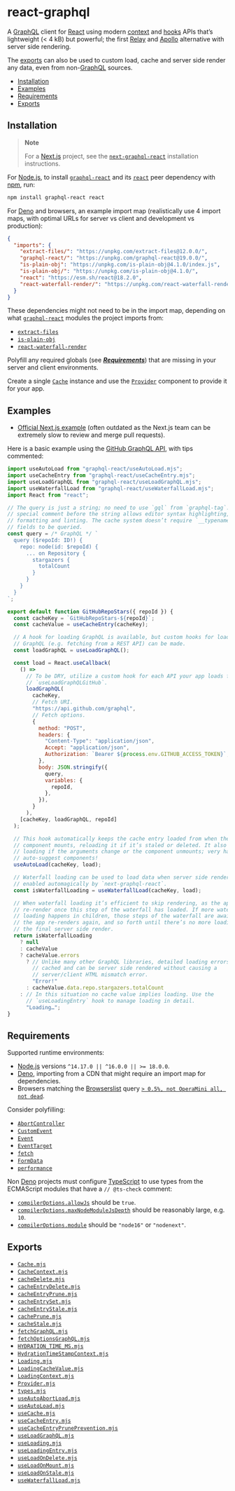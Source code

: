 # react-graphql

A [GraphQL](https://graphql.org) client for [React](https://reactjs.org) using modern [context](https://reactjs.org/docs/context) and [hooks](https://reactjs.org/docs/hooks-intro) APIs that’s lightweight (< 4 kB) but powerful; the first [Relay](https://relay.dev) and [Apollo](https://apollographql.com/apollo-client) alternative with server side rendering.

The [exports](#exports) can also be used to custom load, cache and server side render any data, even from non-[GraphQL](https://graphql.org) sources.

- [Installation](#installation)
- [Examples](#examples)
- [Requirements](#requirements)
- [Exports](#exports)

## Installation

> **Note**
>
> For a [Next.js](https://nextjs.org) project, see the [`next-graphql-react`](https://npm.im/next-graphql-react) installation instructions.

For [Node.js](https://nodejs.org), to install [`graphql-react`](https://npm.im/graphql-react) and its [`react`](https://npm.im/react) peer dependency with [npm](https://npmjs.com/get-npm), run:

```sh
npm install graphql-react react
```

For [Deno](https://deno.land) and browsers, an example import map (realistically use 4 import maps, with optimal URLs for server vs client and development vs production):

```json
{
  "imports": {
    "extract-files/": "https://unpkg.com/extract-files@12.0.0/",
    "graphql-react/": "https://unpkg.com/graphql-react@19.0.0/",
    "is-plain-obj": "https://unpkg.com/is-plain-obj@4.1.0/index.js",
    "is-plain-obj/": "https://unpkg.com/is-plain-obj@4.1.0/",
    "react": "https://esm.sh/react@18.2.0",
    "react-waterfall-render/": "https://unpkg.com/react-waterfall-render@4.0.1/"
  }
}
```

These dependencies might not need to be in the import map, depending on what [`graphql-react`](https://npm.im/graphql-react) modules the project imports from:

- [`extract-files`](https://npm.im/extract-files)
- [`is-plain-obj`](https://npm.im/is-plain-obj)
- [`react-waterfall-render`](https://npm.im/react-waterfall-render)

Polyfill any required globals (see [_**Requirements**_](#requirements)) that are missing in your server and client environments.

Create a single [`Cache`](#class-cache) instance and use the [`Provider`](#function-dataprovider) component to provide it for your app.

## Examples

- [Official Next.js example](https://github.com/vercel/next.js/tree/canary/examples/with-graphql-react) (often outdated as the Next.js team can be extremely slow to review and merge pull requests).

Here is a basic example using the [GitHub GraphQL API](https://docs.github.com/en/graphql), with tips commented:

```jsx
import useAutoLoad from "graphql-react/useAutoLoad.mjs";
import useCacheEntry from "graphql-react/useCacheEntry.mjs";
import useLoadGraphQL from "graphql-react/useLoadGraphQL.mjs";
import useWaterfallLoad from "graphql-react/useWaterfallLoad.mjs";
import React from "react";

// The query is just a string; no need to use `gql` from `graphql-tag`. The
// special comment before the string allows editor syntax highlighting, Prettier
// formatting and linting. The cache system doesn’t require `__typename` or `id`
// fields to be queried.
const query = /* GraphQL */ `
  query ($repoId: ID!) {
    repo: node(id: $repoId) {
      ... on Repository {
        stargazers {
          totalCount
        }
      }
    }
  }
`;

export default function GitHubRepoStars({ repoId }) {
  const cacheKey = `GitHubRepoStars-${repoId}`;
  const cacheValue = useCacheEntry(cacheKey);

  // A hook for loading GraphQL is available, but custom hooks for loading non
  // GraphQL (e.g. fetching from a REST API) can be made.
  const loadGraphQL = useLoadGraphQL();

  const load = React.useCallback(
    () =>
      // To be DRY, utilize a custom hook for each API your app loads from, e.g.
      // `useLoadGraphQLGitHub`.
      loadGraphQL(
        cacheKey,
        // Fetch URI.
        "https://api.github.com/graphql",
        // Fetch options.
        {
          method: "POST",
          headers: {
            "Content-Type": "application/json",
            Accept: "application/json",
            Authorization: `Bearer ${process.env.GITHUB_ACCESS_TOKEN}`,
          },
          body: JSON.stringify({
            query,
            variables: {
              repoId,
            },
          }),
        }
      ),
    [cacheKey, loadGraphQL, repoId]
  );

  // This hook automatically keeps the cache entry loaded from when the
  // component mounts, reloading it if it’s staled or deleted. It also aborts
  // loading if the arguments change or the component unmounts; very handy for
  // auto-suggest components!
  useAutoLoad(cacheKey, load);

  // Waterfall loading can be used to load data when server side rendering,
  // enabled automagically by `next-graphql-react`.
  const isWaterfallLoading = useWaterfallLoad(cacheKey, load);

  // When waterfall loading it’s efficient to skip rendering, as the app will
  // re-render once this step of the waterfall has loaded. If more waterfall
  // loading happens in children, those steps of the waterfall are awaited and
  // the app re-renders again, and so forth until there’s no more loading for
  // the final server side render.
  return isWaterfallLoading
    ? null
    : cacheValue
    ? cacheValue.errors
      ? // Unlike many other GraphQL libraries, detailed loading errors are
        // cached and can be server side rendered without causing a
        // server/client HTML mismatch error.
        "Error!"
      : cacheValue.data.repo.stargazers.totalCount
    : // In this situation no cache value implies loading. Use the
      // `useLoadingEntry` hook to manage loading in detail.
      "Loading…";
}
```

## Requirements

Supported runtime environments:

- [Node.js](https://nodejs.org) versions `^14.17.0 || ^16.0.0 || >= 18.0.0`.
- [Deno](https://deno.land), importing from a CDN that might require an import map for dependencies.
- Browsers matching the [Browserslist](https://browsersl.ist) query [`> 0.5%, not OperaMini all, not dead`](https://browsersl.ist/?q=%3E+0.5%25%2C+not+OperaMini+all%2C+not+dead).

Consider polyfilling:

- [`AbortController`](https://developer.mozilla.org/en-US/docs/Web/API/AbortController)
- [`CustomEvent`](https://developer.mozilla.org/en-US/docs/Web/API/CustomEvent)
- [`Event`](https://developer.mozilla.org/en-US/docs/Web/API/Event)
- [`EventTarget`](https://developer.mozilla.org/en-US/docs/Web/API/EventTarget)
- [`fetch`](https://developer.mozilla.org/en-US/docs/Web/API/Fetch_API)
- [`FormData`](https://developer.mozilla.org/en-US/docs/Web/API/FormData)
- [`performance`](https://developer.mozilla.org/en-US/docs/Web/API/Window/performance)

Non [Deno](https://deno.land) projects must configure [TypeScript](https://typescriptlang.org) to use types from the ECMAScript modules that have a `// @ts-check` comment:

- [`compilerOptions.allowJs`](https://typescriptlang.org/tsconfig#allowJs) should be `true`.
- [`compilerOptions.maxNodeModuleJsDepth`](https://typescriptlang.org/tsconfig#maxNodeModuleJsDepth) should be reasonably large, e.g. `10`.
- [`compilerOptions.module`](https://typescriptlang.org/tsconfig#module) should be `"node16"` or `"nodenext"`.

## Exports

- [`Cache.mjs`](./Cache.mjs)
- [`CacheContext.mjs`](./CacheContext.mjs)
- [`cacheDelete.mjs`](./cacheDelete.mjs)
- [`cacheEntryDelete.mjs`](./cacheEntryDelete.mjs)
- [`cacheEntryPrune.mjs`](./cacheEntryPrune.mjs)
- [`cacheEntrySet.mjs`](./cacheEntrySet.mjs)
- [`cacheEntryStale.mjs`](./cacheEntryStale.mjs)
- [`cachePrune.mjs`](./cachePrune.mjs)
- [`cacheStale.mjs`](./cacheStale.mjs)
- [`fetchGraphQL.mjs`](./fetchGraphQL.mjs)
- [`fetchOptionsGraphQL.mjs`](./fetchOptionsGraphQL.mjs)
- [`HYDRATION_TIME_MS.mjs`](./HYDRATION_TIME_MS.mjs)
- [`HydrationTimeStampContext.mjs`](./HydrationTimeStampContext.mjs)
- [`Loading.mjs`](./Loading.mjs)
- [`LoadingCacheValue.mjs`](./LoadingCacheValue.mjs)
- [`LoadingContext.mjs`](./LoadingContext.mjs)
- [`Provider.mjs`](./Provider.mjs)
- [`types.mjs`](./types.mjs)
- [`useAutoAbortLoad.mjs`](./useAutoAbortLoad.mjs)
- [`useAutoLoad.mjs`](./useAutoLoad.mjs)
- [`useCache.mjs`](./useCache.mjs)
- [`useCacheEntry.mjs`](./useCacheEntry.mjs)
- [`useCacheEntryPrunePrevention.mjs`](./useCacheEntryPrunePrevention.mjs)
- [`useLoadGraphQL.mjs`](./useLoadGraphQL.mjs)
- [`useLoading.mjs`](./useLoading.mjs)
- [`useLoadingEntry.mjs`](./useLoadingEntry.mjs)
- [`useLoadOnDelete.mjs`](./useLoadOnDelete.mjs)
- [`useLoadOnMount.mjs`](./useLoadOnMount.mjs)
- [`useLoadOnStale.mjs`](./useLoadOnStale.mjs)
- [`useWaterfallLoad.mjs`](./useWaterfallLoad.mjs")
